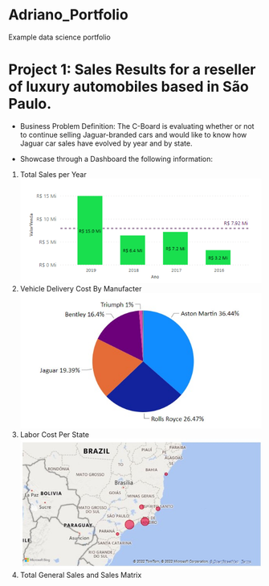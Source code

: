 # Adriano_Portfolio
Example data science portfolio
# Project 1: Sales Results for a reseller of luxury automobiles based in São Paulo.
- Business Problem Definition: The C-Board is evaluating whether or not to continue selling Jaguar-branded cars and would like to know how Jaguar car sales have evolved by year and by state.


- Showcase through a Dashboard the following information:


1. Total Sales per Year
![Total Sales per Year](https://github.com/AdrianoGilbert/Adriano_Portfolio/blob/main/Images/SalesYY.jpeg)
2. Vehicle Delivery Cost By Manufacter
![](https://github.com/AdrianoGilbert/Adriano_Portfolio/blob/main/Images/custoEntregaFabricante.jpg)
3. Labor Cost Per State
![](https://github.com/AdrianoGilbert/Adriano_Portfolio/blob/main/Images/custoMaoObraEstados.jpg)
4. Total General Sales and Sales Matrix
